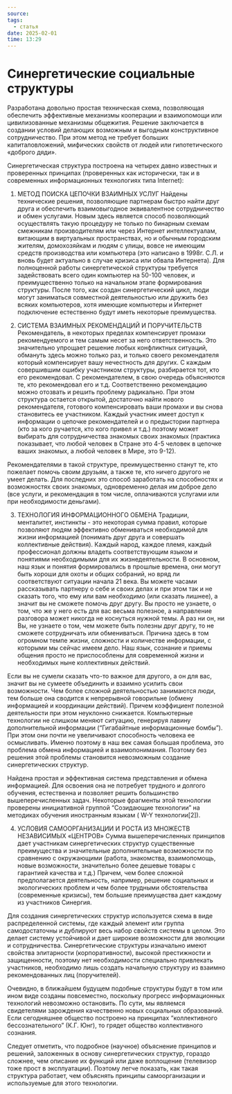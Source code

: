 ```yaml
---
source: 
tags:
  - статья
date: 2025-02-01
time: 13:29
---
```


# Синергетические социальные структуры

Разработана довольно простая техническая схема, позволяющая обеспечить эффективные механизмы кооперации и взаимопомощи или цивилизованные механизмы общежития. Решение заключается в создании условий делающих возможным и выгодным конструктивное сотрудничество. При этом метод не требует больших капиталовложений, мифических свойств от людей или гипотетического «доброго дяди».

Синергетическая структура построена на четырех давно известных и проверенных принципах (проверенных как исторически, так и в современных информационных технологиях типа Internet):

1.  МЕТОД ПОИСКА ЦЕПОЧКИ ВЗАИМНЫХ УСЛУГ
Найдены технические решения, позволяющие партнерам быстро найти друг друга и обеспечить взаимовыгодное эквивалентное сотрудничество и обмен услугами. Новым здесь является способ позволяющий осуществлять такую процедуру не только по бинарным схемам смежникам производителям или через Интернет интеллектуалам, витающим в виртуальных пространствах, но и обычным городским жителям, домохозяйкам и людям с улицы, вовсе не имеющим средств производства или компьютера (это написано в 1998г. С.Л. и вновь будет актуально в случае кризиса или обвала Интернета). Для полноценной работы синергетической структуры требуется задействовать всего один компьютер на 50-100 человек, и преимущественно только на начальном этапе формирования структуры. После того, как создан синергетический цикл, люди могут заниматься совместной деятельностью или дружить без всяких компьютеров, хотя имеющие компьютеры и Интернет подключение естественно будут иметь некоторые преимущества.

2.  СИСТЕМА ВЗАИМНЫХ РЕКОМЕНДАЦИЙ И ПОРУЧИТЕЛЬСТВ
Рекомендатель, в некоторых пределах компенсирует промахи рекомендуемого и тем самым несет за него ответственность. Это значительно упрощает решение любых конфликтных ситуаций, обмануть здесь можно только раз, и только своего рекомендателя который компенсирует вашу нечестность для других. С каждым совершившим ошибку участником структуры, разбирается тот, кто его рекомендовал. С рекомендателем, в свою очередь объясняются те, кто рекомендовал его и т.д. Соответственно рекомендацию можно отозвать и решить проблему радикально. При этом структура остается открытой, достаточно найти нового рекомендателя, готового компенсировать ваши промахи и вы снова становитесь ее участником. Каждый участник имеет доступ к информации о цепочке рекомендателей и о предыстории партнера (кто за кого ручается, кто кого привел и т.д.) поэтому может выбирать для сотрудничества знакомых своих знакомых (практика показывает, что любой человек в Стране это 4-5 человек в цепочке ваших знакомых, а любой человек в Мире, это 9-12).

Рекомендателями в такой структуре, преимущественно станут те, кто пожелает помочь своим друзьям, а также те, кто ничего другого не умеет делать. Для последних это способ заработать на способностях и возможностях своих знакомых, одновременно делая им доброе дело (все услуги, и рекомендация в том числе, оплачиваются услугами или при необходимости деньгами).

3.  ТЕХНОЛОГИЯ ИНФОРМАЦИОННОГО ОБМЕНА
Традиции, менталитет, инстинкты - это некоторая сумма правил, которые позволяют людям эффективно обмениваться необходимой для жизни информацией (понимать друг друга и совершать коллективные действия). Каждый народ, каждое племя, каждый профессионал должны владеть соответствующим языком и понятиями необходимыми для их жизнедеятельности. В основном, наш язык и понятия формировались в прошлые времена, они могут быть хороши для охоты и общих собраний, но вряд ли соответствуют ситуации начала 21 века.
Вы можете часами рассказывать партнеру о себе и своих делах и при этом так и не сказать того, что ему или вам необходимо (или сказать лишнее), а значит вы не сможете помочь друг другу. Вы просто не узнаете, о том, что же у него есть для вас весьма полезное, а направление разговора может никогда не коснуться нужной темы. А раз ни он, ни Вы, не узнаете о том, чем можете быть полезны друг другу, то не сможете сотрудничать или обмениваться. Причина здесь в том огромном темпе жизни, сложности и количестве информации, с которыми мы сейчас имеем дело. Наш язык, сознание и приемы общения просто не приспособлены для современной жизни и необходимых ныне коллективных действий.

Если вы не сумели сказать что-то важное для другого, а он для вас, значит вы не сумеете объединить и взаимно усилить свои возможности. Чем более сложной деятельностью занимаются люди, тем больше она сводится к непрерывной говорильне (обмену информацией и координации действий). Причем коэффициент полезной деятельности при этом неуклонно снижается. Компьютерные технологии не слишком меняют ситуацию, генерируя лавину дополнительной информации (“Гигабайтные информационные бомбы”). При этом они почти не увеличивают способность человека ее осмысливать. Именно поэтому в наш век самая большая проблема, это проблема обмена информацией и взаимопонимания. Поэтому без решения этой проблемы становится невозможным создание синергетических структур.

Найдена простая и эффективная система представления и обмена информацией. Для освоения она не потребует трудного и долгого обучения, естественна и позволяет решить большинство вышеперечисленных задач. Некоторые фрагменты этой технологии проверены инициативной группой “Созидающие технологии” на методиках обучения иностранным языкам ( W-Y технологии[2]).

4.  УСЛОВИЯ САМООРГАНИЗАЦИИ И РОСТА ИЗ МНОЖЕСТВ НЕЗАВИСИМЫХ «ЦЕНТРОВ» 
Сумма вышеперечисленных принципов дает участникам синергетических структур существенные преимущества и значительные дополнительные возможности по сравнению с окружающими (работа, знакомства, взаимопомощь, новые возможности, значительно более дешевые товары с гарантией качества и т.д.) Причем, чем более сложной предполагается деятельность, например, решение социальных и экологических проблем и чем более трудными обстоятельства (современные кризисы), тем большие преимущества дает каждому из участников Синергия.

Для создания синергетических структур используется схема в виде распределенной системы, где каждый элемент или группа самодостаточны и дублируют весь набор свойств системы в целом. Это делает систему устойчивой и дает широкие возможности для эволюции и сотрудничества. Синергетические структуры изначально имеют свойства элитарности (корпоративности), высокой престижности и защищенности, поэтому нет необходимости специально привлекать участников, необходимо лишь создать начальную структуру из взаимно рекомендованных лиц (поручителей).

Очевидно, в ближайшем будущем подобные структуры будут в том или ином виде созданы повсеместно, поскольку прогресс информационных технологий невозможно остановить. По сути, мы являемся свидетелями зарождения качественно новых социальных образований. Если сегодняшнее общество построено на принципах “коллективного бессознательного” (К.Г. Юнг), то грядет общество коллективного сознания.

Следует отметить, что подробное (научное) объяснение принципов и решений, заложенных в основу синергетических структур, гораздо сложнее, чем описание их функций или даже воплощение (телевизор тоже прост в эксплуатации). Поэтому легче показать, как такая структура работает, чем объяснять принципы самоорганизации и используемые для этого технологии.

